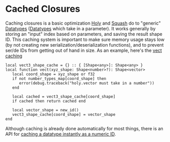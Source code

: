 # Cached Closures

Caching closures is a basic optimization
[Holy](https://github.com/hardlyardi/holy) and
[Squash](https://github.com/Data-Oriented-House/Squash)
do to "generic" [Datatypes](../../../api/constants/datatypes/index.md)
([Datatypes](../../../api/constants/datatypes/index.md) which take in a parameter). It works generally by storing an
"input" index based on parameters, and saving the result shape ID. This caching system is important to make sure memory
usage stays low (by not creating new serialization/deserialization functions), and to prevent ser/de IDs from getting
out of hand in size. As an example, here's the [vect caching](../../../api/constants/datatypes/generics/vect.md)

```luau
local vect3_shape_cache = {} :: { [Shape<any>]: Shape<any> }
local function vect(xyz_shape: Shape<number>?): Shape<vector>
   local coord_shape = xyz_shape or f32
   if not number_types_map[coord_shape] then
      error(debug.traceback("holy.vector must take in a number"))
   end

   local cached = vect3_shape_cache[coord_shape]
   if cached then return cached end

   local vector_shape = new_id()
   vect3_shape_cache[coord_shape] = vector_shape
end
```

Although caching is already done automatically for most things, there is an API for
[caching a datatype instantly as a numeric ID](../../../api/constants/datatypes/generics/cached.md).
